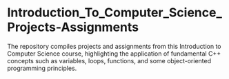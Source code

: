# Introduction_To_Computer_Science_Projects-Assignments
The repository compiles projects and assignments from this Introduction to Computer Science course, highlighting the application of fundamental C++ concepts such as variables, loops, functions, and some object-oriented programming principles.
